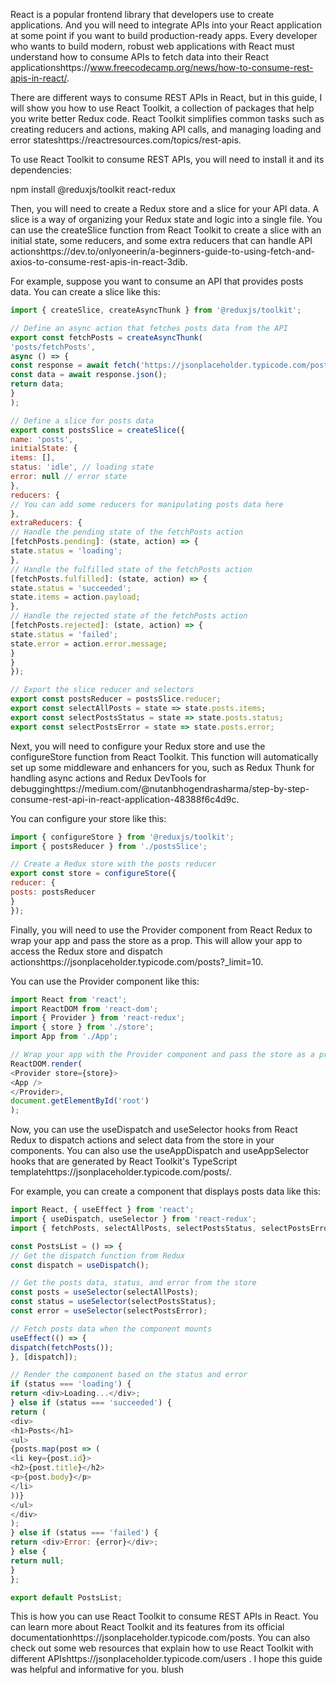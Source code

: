 React is a popular frontend library that developers use to create applications. And you will need to integrate APIs into your React application at some point if you want to build production-ready apps. Every developer who wants to build modern, robust web applications with React must understand how to consume APIs to fetch data into their React applicationshttps://www.freecodecamp.org/news/how-to-consume-rest-apis-in-react/.

There are different ways to consume REST APIs in React, but in this guide, I will show you how to use React Toolkit, a collection of packages that help you write better Redux code. React Toolkit simplifies common tasks such as creating reducers and actions, making API calls, and managing loading and error stateshttps://reactresources.com/topics/rest-apis.

To use React Toolkit to consume REST APIs, you will need to install it and its dependencies:

npm install @reduxjs/toolkit react-redux

Then, you will need to create a Redux store and a slice for your API data. A slice is a way of organizing your Redux state and logic into a single file. You can use the createSlice function from React Toolkit to create a slice with an initial state, some reducers, and some extra reducers that can handle API actionshttps://dev.to/onlyoneerin/a-beginners-guide-to-using-fetch-and-axios-to-consume-rest-apis-in-react-3dib.

For example, suppose you want to consume an API that provides posts data. You can create a slice like this:

```javascript
import { createSlice, createAsyncThunk } from '@reduxjs/toolkit';

// Define an async action that fetches posts data from the API
export const fetchPosts = createAsyncThunk(
'posts/fetchPosts',
async () => {
const response = await fetch('https://jsonplaceholder.typicode.com/posts');
const data = await response.json();
return data;
}
);

// Define a slice for posts data
export const postsSlice = createSlice({
name: 'posts',
initialState: {
items: [],
status: 'idle', // loading state
error: null // error state
},
reducers: {
// You can add some reducers for manipulating posts data here
},
extraReducers: {
// Handle the pending state of the fetchPosts action
[fetchPosts.pending]: (state, action) => {
state.status = 'loading';
},
// Handle the fulfilled state of the fetchPosts action
[fetchPosts.fulfilled]: (state, action) => {
state.status = 'succeeded';
state.items = action.payload;
},
// Handle the rejected state of the fetchPosts action
[fetchPosts.rejected]: (state, action) => {
state.status = 'failed';
state.error = action.error.message;
}
}
});

// Export the slice reducer and selectors
export const postsReducer = postsSlice.reducer;
export const selectAllPosts = state => state.posts.items;
export const selectPostsStatus = state => state.posts.status;
export const selectPostsError = state => state.posts.error;
```

Next, you will need to configure your Redux store and use the configureStore function from React Toolkit. This function will automatically set up some middleware and enhancers for you, such as Redux Thunk for handling async actions and Redux DevTools for debugginghttps://medium.com/@nutanbhogendrasharma/step-by-step-consume-rest-api-in-react-application-48388f6c4d9c.

You can configure your store like this:

```javascript
import { configureStore } from '@reduxjs/toolkit';
import { postsReducer } from './postsSlice';

// Create a Redux store with the posts reducer
export const store = configureStore({
reducer: {
posts: postsReducer
}
});
```

Finally, you will need to use the Provider component from React Redux to wrap your app and pass the store as a prop. This will allow your app to access the Redux store and dispatch actionshttps://jsonplaceholder.typicode.com/posts?_limit=10.

You can use the Provider component like this:

```javascript
import React from 'react';
import ReactDOM from 'react-dom';
import { Provider } from 'react-redux';
import { store } from './store';
import App from './App';

// Wrap your app with the Provider component and pass the store as a prop
ReactDOM.render(
<Provider store={store}>
<App />
</Provider>,
document.getElementById('root')
);
```

Now, you can use the useDispatch and useSelector hooks from React Redux to dispatch actions and select data from the store in your components. You can also use the useAppDispatch and useAppSelector hooks that are generated by React Toolkit's TypeScript templatehttps://jsonplaceholder.typicode.com/posts/.

For example, you can create a component that displays posts data like this:

```javascript
import React, { useEffect } from 'react';
import { useDispatch, useSelector } from 'react-redux';
import { fetchPosts, selectAllPosts, selectPostsStatus, selectPostsError } from './postsSlice';

const PostsList = () => {
// Get the dispatch function from Redux
const dispatch = useDispatch();

// Get the posts data, status, and error from the store
const posts = useSelector(selectAllPosts);
const status = useSelector(selectPostsStatus);
const error = useSelector(selectPostsError);

// Fetch posts data when the component mounts
useEffect(() => {
dispatch(fetchPosts());
}, [dispatch]);

// Render the component based on the status and error
if (status === 'loading') {
return <div>Loading...</div>;
} else if (status === 'succeeded') {
return (
<div>
<h1>Posts</h1>
<ul>
{posts.map(post => (
<li key={post.id}>
<h2>{post.title}</h2>
<p>{post.body}</p>
</li>
))}
</ul>
</div>
);
} else if (status === 'failed') {
return <div>Error: {error}</div>;
} else {
return null;
}
};

export default PostsList;
```

This is how you can use React Toolkit to consume REST APIs in React. You can learn more about React Toolkit and its features from its official documentationhttps://jsonplaceholder.typicode.com/posts. You can also check out some web resources that explain how to use React Toolkit with different APIshttps://jsonplaceholder.typicode.com/users  . I hope this guide was helpful and informative for you. blush